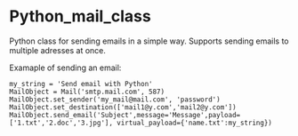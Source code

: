 # Python_mail_class
Python class for sending emails in a simple way.
Supports sending emails to multiple adresses at once.

Examaple of sending an email:
```
my_string = 'Send email with Python'
MailObject = Mail('smtp.mail.com', 587)
MailObject.set_sender('my_mail@mail.com', 'password')
MailObject.set_destination(['mail1@y.com','mail2@y.com'])
MailObject.send_email('Subject',message='Message',payload=['1.txt','2.doc','3.jpg'], virtual_payload={'name.txt':my_string})
```

